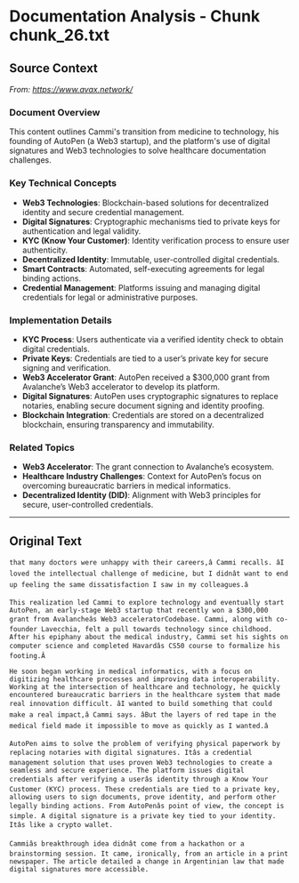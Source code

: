 # Documentation Analysis - Chunk chunk_26.txt

## Source Context
*From: https://www.avax.network/*

### Document Overview  
This content outlines Cammi's transition from medicine to technology, his founding of AutoPen (a Web3 startup), and the platform's use of digital signatures and Web3 technologies to solve healthcare documentation challenges.  

### Key Technical Concepts  
- **Web3 Technologies**: Blockchain-based solutions for decentralized identity and secure credential management.  
- **Digital Signatures**: Cryptographic mechanisms tied to private keys for authentication and legal validity.  
- **KYC (Know Your Customer)**: Identity verification process to ensure user authenticity.  
- **Decentralized Identity**: Immutable, user-controlled digital credentials.  
- **Smart Contracts**: Automated, self-executing agreements for legal binding actions.  
- **Credential Management**: Platforms issuing and managing digital credentials for legal or administrative purposes.  

### Implementation Details  
- **KYC Process**: Users authenticate via a verified identity check to obtain digital credentials.  
- **Private Keys**: Credentials are tied to a user’s private key for secure signing and verification.  
- **Web3 Accelerator Grant**: AutoPen received a $300,000 grant from Avalanche’s Web3 accelerator to develop its platform.  
- **Digital Signatures**: AutoPen uses cryptographic signatures to replace notaries, enabling secure document signing and identity proofing.  
- **Blockchain Integration**: Credentials are stored on a decentralized blockchain, ensuring transparency and immutability.  

### Related Topics  
- **Web3 Accelerator**: The grant connection to Avalanche’s ecosystem.  
- **Healthcare Industry Challenges**: Context for AutoPen’s focus on overcoming bureaucratic barriers in medical informatics.  
- **Decentralized Identity (DID)**: Alignment with Web3 principles for secure, user-controlled credentials.

---

## Original Text
```
that many doctors were unhappy with their careers,â Cammi recalls. âI loved the intellectual challenge of medicine, but I didnât want to end up feeling the same dissatisfaction I saw in my colleagues.â

This realization led Cammi to explore technology and eventually start AutoPen, an early-stage Web3 startup that recently won a $300,000 grant from Avalancheâs Web3 acceleratorCodebase. Cammi, along with co-founder Lavecchia, felt a pull towards technology since childhood. After his epiphany about the medical industry, Cammi set his sights on computer science and completed Havardâs CS50 course to formalize his footing.Â

He soon began working in medical informatics, with a focus on digitizing healthcare processes and improving data interoperability. Working at the intersection of healthcare and technology, he quickly encountered bureaucratic barriers in the healthcare system that made real innovation difficult. âI wanted to build something that could make a real impact,â Cammi says. âBut the layers of red tape in the medical field made it impossible to move as quickly as I wanted.â

AutoPen aims to solve the problem of verifying physical paperwork by replacing notaries with digital signatures. Itâs a credential management solution that uses proven Web3 technologies to create a seamless and secure experience. The platform issues digital credentials after verifying a userâs identity through a Know Your Customer (KYC) process. These credentials are tied to a private key, allowing users to sign documents, prove identity, and perform other legally binding actions. From AutoPenâs point of view, the concept is simple. A digital signature is a private key tied to your identity. Itâs like a crypto wallet.

Cammiâs breakthrough idea didnât come from a hackathon or a brainstorming session. It came, ironically, from an article in a print newspaper. The article detailed a change in Argentinian law that made digital signatures more accessible.
```